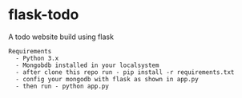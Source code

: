 # flask-todo
A todo website build using flask

    Requirements
      - Python 3.x
      - Mongobdb installed in your localsystem
      - after clone this repo run - pip install -r requirements.txt 
      - config your mongodb with flask as shown in app.py
      - then run - python app.py
